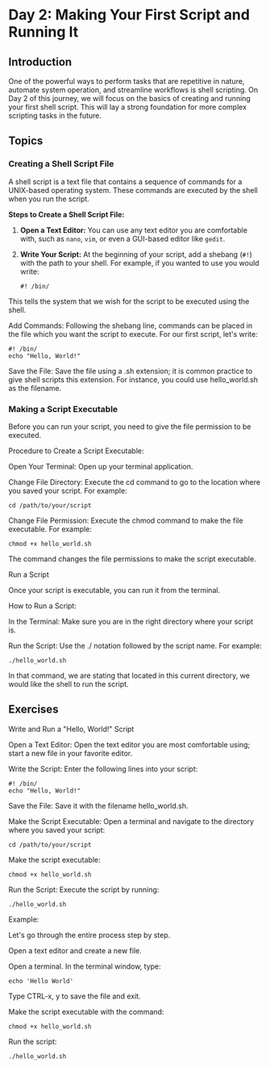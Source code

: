 # Day 2: Making Your First Script and Running It

## Introduction

One of the powerful ways to perform tasks that are repetitive in nature, automate system operation, and streamline workflows is shell scripting. On Day 2 of this journey, we will focus on the basics of creating and running your first shell script. This will lay a strong foundation for more complex scripting tasks in the future.

## Topics

### Creating a Shell Script File

A shell script is a text file that contains a sequence of commands for a UNIX-based operating system. These commands are executed by the shell when you run the script.

**Steps to Create a Shell Script File:**

1. **Open a Text Editor:**
   You can use any text editor you are comfortable with, such as `nano`, `vim`, or even a GUI-based editor like `gedit`.

2. **Write Your Script:**
   At the beginning of your script, add a shebang (`#!`) with the path to your shell. For example, if you wanted to use  you would write:

   ```
   #! /bin/

This tells the system that we wish for the script to be executed using the  shell.

Add Commands:
Following the shebang line, commands can be placed in the file which you want the script to execute. For our first script, let's write:


    #! /bin/
    echo "Hello, World!"

Save the File:
Save the file using a .sh extension; it is common practice to give shell scripts this extension. For instance, you could use hello_world.sh as the filename.

### Making a Script Executable

Before you can run your script, you need to give the file permission to be executed.

Procedure to Create a Script Executable:

Open Your Terminal:
Open up your terminal application.

Change File Directory:
Execute the cd command to go to the location where you saved your script. For example:

    
    cd /path/to/your/script

Change File Permission:
Execute the chmod command to make the file executable. For example:


    chmod +x hello_world.sh

The command changes the file permissions to make the script executable.

Run a Script

Once your script is executable, you can run it from the terminal.

How to Run a Script:

In the Terminal:
Make sure you are in the right directory where your script is.

Run the Script:
Use the ./ notation followed by the script name. For example:

    
    ./hello_world.sh

In that command, we are stating that located in this current directory, we would like the shell to run the script.

## Exercises

Write and Run a "Hello, World!" Script

Open a Text Editor:
Open the text editor you are most comfortable using; start a new file in your favorite editor.

Write the Script:
Enter the following lines into your script:

    #! /bin/
    echo "Hello, World!"

Save the File:
Save it with the filename hello_world.sh.

Make the Script Executable:
Open a terminal and navigate to the directory where you saved your script:



    cd /path/to/your/script

Make the script executable:

    chmod +x hello_world.sh

Run the Script:
Execute the script by running:

    ./hello_world.sh

Example:

Let's go through the entire process step by step.

 Open a text editor and create a new file.

  Open a terminal. In the terminal window, type:

    echo 'Hello World'

Type CTRL-x, y to save the file and exit.

Make the script executable with the command:

    chmod +x hello_world.sh

Run the script:

    ./hello_world.sh
